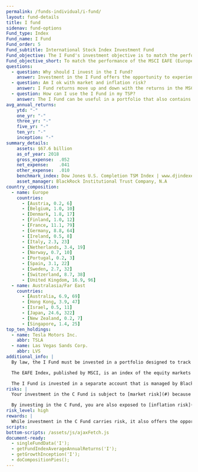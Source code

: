 ```yaml
---
permalink: /funds-individual/i-fund/
layout: fund-details
title: I fund
sidenav: fund-options
Fund_type: Index
Fund_name: I Fund
Fund_order: 5
Fund_subtitle: International Stock Index Investment Fund
Fund_objective: The I Fund's investment objective is to match the performance of the MSCI EAFE (Europe, Australasia, Far East) Index.
Fund_objective_short: To match the performance of the MSCI EAFE (Europe, Australasia, Far East) Index.
questions:
  - question: Why should I invest in the I Fund?
    answer: Investment in the I Fund offers the opportunity to experience gains from equity ownership of non-U.S. companies. Because it represents the stocks of companies in many developed countries (excluding the U.S.), it is an excellent way to diversify the stock portion of your TSP allocation.
  - question: Am I ok with market and inflation risk?
    answer: I Fund returns move up and down with the returns in the MSCI EAFE (market risk). The EAFE Index (and the I Fund returns) will rise or fall as the value of the U.S. dollar decreases or increases relative to the value of the currencies of the countries represented in the EAFE index (currency risk) or if I Fund investments do not grow enough to offset the reduction in purchasing power (inflation risk).
  - question: How can I use the I Fund in my TSP?
    answer: The I Fund can be useful in a portfolio that also contains stock funds that track other indexes such as the C Fund and the S Fund. By investing in all segments of the stock market (as opposed to just one), you reduce your exposure to market risk. The I Fund can also be useful in a portfolio that contains bonds. A retirement portfolio that contains a bond fund like the F Fund, along with other stock funds, like the C and S Funds, will tend to be less volatile than one that contains stock funds alone.
avg_annual_returns:
    ytd: "-"
    one_yr: "-"
    three_yr: "-"
    five_yr: "-"
    ten_yr: "-"
    inception: "-"
summary_details:
    assets: $67.6 billion
    as_of_year: 2018
    gross_expense:  .052
    net_expense:    .041
    other_expense:  .010
    benchmark_index: Dow Jones U.S. Completion TSM Index | www.djindexes.com
    asset_manager: BlackRock Institutional Trust Company, N.A
country_composition:
  - name: Europe
    countries:
      - [Austria, 0.2, 6]
      - [Belgium, 1.0, 10]
      - [Denmark, 1.8, 17]
      - [Finland, 1.0, 12]
      - [France, 11.1, 79]
      - [Germany, 8.8, 64]
      - [Ireland, 0.5, 8]
      - [Italy, 2.3, 23]
      - [Netherlands, 3.4, 19]
      - [Norway, 0.7, 10]
      - [Portugal, 0.2, 3]
      - [Spain, 3.1, 22]
      - [Sweden, 2.7, 32]
      - [Switzerland, 8.7, 38]
      - [United Kingdom, 16.9, 96]
  - name: Australasia/Far East
    countries:
      - [Australia, 6.9, 69]
      - [Hong Kong, 3.9, 47]
      - [Israel, 0.5, 11]
      - [Japan, 24.6, 322]
      - [New Zealand, 0.2, 7]
      - [Singapore, 1.4, 25]
top_ten_holdings:
  - name: Tesla Motors Inc.
    abbr: TSLA
  - name: Las Vegas Sands Corp.
    abbr: LVS
additional_info: |
  By law, the I Fund must be invested in a portfolio designed to track the performance of an index of common stocks representing international stock markets outside of the United States. The Federal Retirement Thrift Investment Board has chosen as its benchmark the MSCI EAFE (Europe, Australasia, Far East) Index, which tracks the overall performance of the major companies and industries in the European, Australian, and Asian stock markets.

  The EAFE Index, published by MSCI, is an index of the equity markets of the developed world outside of the United States and Canada. It is the most widely used international stock index. As of December 31, 2017, the index covered the equity markets of 21 countries, as shown in the table.

  The I Fund is invested in a separate account that is managed by BlackRock Institutional Trust Company, N.A. The I Fund holds common stocks of all the companies represented in the EAFE Index in virtually the same weights that they have in the index. The performance of the I Fund is evaluated on the basis of how closely its returns match those of the EAFE Index.
risks: |
  Your investment in the C Fund is subject to [market risk](#) because the prices of the stocks in the S&P 500 Index rise and fall.

  By investing in the C Fund, you are also exposed to [inflation risk](#), meaning your C Fund investment may not grow enough to offset inflation.
risk_level: high
rewards: |
  While investment in the C Fund carries risk, it also offers the opportunity to experience gains from equity ownership of large and mid-sized U.S. company stocks.
scripts:
bottom-scripts: /assets/js/ajaxFetch.js
document-ready:
  - singleFundData('I');
  - getFundIndexAverageAnnualReturns('I');
  - getGrowthInception('I');
  - doCompositionPies();
---
```

